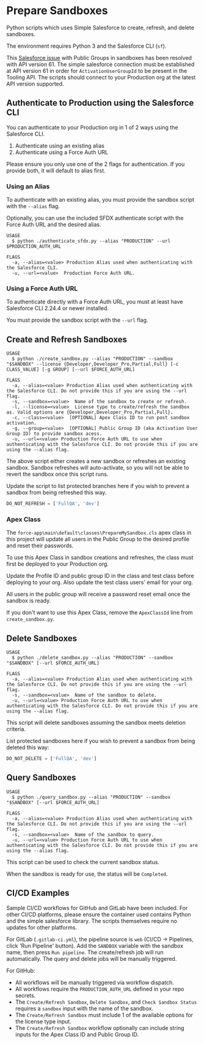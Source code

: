 # Prepare Sandboxes
Python scripts which uses Simple Salesforce to create, refresh, and delete sandboxes.

The environment requires Python 3 and the Salesforce CLI (`sf`).

This [Salesforce issue](https://issues.salesforce.com/issue/a028c00000x9ZiUAAU/release-of-selective-sandbox-access-delayed) with Public Groups in sandboxes has been resolved with API version 61. The simple salesforce connection must be established at API version 61 in order for `ActivationUserGroupId` to be present in the Tooling API. The scripts should connect to your Production org at the latest API version supported.

## Authenticate to Production using the Salesforce CLI

You can authenticate to your Production org in 1 of 2 ways using the Salesforce CLI.

1. Authenticate using an existing alias
2. Authenticate using a Force Auth URL

Please ensure you only use one of the 2 flags for authentication. If you provide both, it will default to alias first.

### Using an Alias

To authenticate with an existing alias, you must provide the sandbox script with the `--alias` flag.

Optionally, you can use the included SFDX authenticate script with the Force Auth URL and the desired alias.

```
USAGE
  $ python ./authenticate_sfdx.py --alias "PRODUCTION" --url $PRODUCTION_AUTH_URL

FLAGS
  -a, --alias=<value> Production Alias used when authenticating with the Salesforce CLI.
  -u, --url=<value>  Production Force Auth URL.
```

### Using a Force Auth URL

To authenticate directly with a Force Auth URL, you must at least have Salesforce CLI 2.24.4 or newer installed.

You must provide the sandbox script with the `--url` flag.


## Create and Refresh Sandboxes

```
USAGE
  $ python ./create_sandbox.py --alias "PRODUCTION" --sandbox "$SANDBOX" --license {Developer,Developer_Pro,Partial,Full} [-c CLASS_VALUE] [-g GROUP] [--url $FORCE_AUTH_URL]

FLAGS
  -a, --alias=<value> Production Alias used when authenticating with the Salesforce CLI. Do not provide this if you are using the --url flag.
  -s, --sandbox=<value>  Name of the sandbox to create or refresh.
  -l, --license=<value>  License type to create/refresh the sandbox as. Valid options are {Developer,Developer_Pro,Partial,Full}.
  -c, --class=<value>  [OPTIONAL] Apex Class ID to run post sandbox activation.
  -g, --group=<value>  [OPTIONAL] Public Group ID (aka Activation User Group ID) to provide sandbox acess.
  -u, --url=<value> Production Force Auth URL to use when authenticating with the Salesforce CLI. Do not provide this if you are using the --alias flag.
```

The above script either creates a new sandbox or refreshes an existing sandbox. Sandbox refreshes will auto-activate, so you will not be able to revert the sandbox once this script runs.

Update the script to list protected branches here if you wish to prevent a sandbox from being refreshed this way.
``` python
DO_NOT_REFRESH = ['FullQA', 'dev']
```

### Apex Class

The `force-app\main\default\classes\PrepareMySandbox.cls` apex class in this project will update all users in the Public Group to the desired profile and reset their passwords. 

To use this Apex Class in sandbox creations and refreshes, the class must first be deployed to your Production org.

Update the Profile ID and public group ID in the class and test class before deploying to your org. Also update the test class users' email for your org.

All users in the public group will receive a password reset email once the sandbox is ready.

If you don't want to use this Apex Class, remove the `ApexClassId` line from `create_sandbox.py`.


## Delete Sandboxes

```
USAGE
  $ python ./delete_sandbox.py --alias "PRODUCTION" --sandbox "$SANDBOX" [--url $FORCE_AUTH_URL]

FLAGS
  -a, --alias=<value> Production Alias used when authenticating with the Salesforce CLI. Do not provide this if you are using the --url flag.
  -s, --sandbox=<value>  Name of the sandbox to delete.
  -u, --url=<value> Production Force Auth URL to use when authenticating with the Salesforce CLI. Do not provide this if you are using the --alias flag.
```

This script will delete sandboxes assuming the sandbox meets deletion criteria.

List protected sandboxes here if you wish to prevent a sandbox from being deleted this way:
``` python
DO_NOT_DELETE = ['FullQA', 'dev']
```

## Query Sandboxes

```
USAGE
  $ python ./query_sandbox.py --alias "PRODUCTION" --sandbox "$SANDBOX" [--url $FORCE_AUTH_URL]

FLAGS
  -a, --alias=<value> Production Alias used when authenticating with the Salesforce CLI. Do not provide this if you are using the --url flag.
  -s, --sandbox=<value>  Name of the sandbox to query.
  -u, --url=<value> Production Force Auth URL to use when authenticating with the Salesforce CLI. Do not provide this if you are using the --alias flag.
```

This script can be used to check the current sandbox status. 

When the sandbox is ready for use, the status will be `Completed`.

## CI/CD Examples

Sample CI/CD workflows for GitHub and GitLab have been included. For other CI/CD platforms, please ensure the container used contains Python and the simple salesforce library. The scripts themselves require no updates for other platforms.

For GitLab (`.gitlab-ci.yml`), the pipeline source is `web` (CI/CD → Pipelines, click 'Run Pipeline' button). Add the `SANDBOX` variable with the sandbox name, then press `Run pipeline`. The create/refresh job will run automatically. The query and delete jobs will be manually triggered.

For GitHub:
- All workflows will be manually triggered via workflow dispatch.
- All workflows require the `PRODUCTION_AUTH_URL` defined in your repo secrets.
- The `Create/Refresh Sandbox`, `Delete Sandbox`, and `Check Sandbox Status` requires a `sandbox` input with the name of the sandbox.
- The `Create/Refresh Sandbox` must include 1 of the available options for the license type input.
- The `Create/Refresh Sandbox` workflow optionally can include string inputs for the Apex Class ID and Public Group ID.
